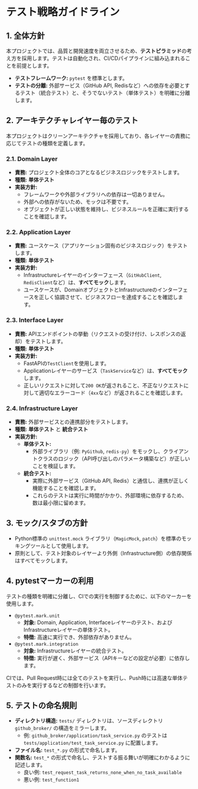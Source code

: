 # テスト戦略ガイドライン

## 1. 全体方針

本プロジェクトでは、品質と開発速度を両立させるため、**テストピラミッド**の考え方を採用します。テストは自動化され、CI/CDパイプラインに組み込まれることを前提とします。

- **テストフレームワーク:** `pytest` を標準とします。
- **テストの分離:** 外部サービス（GitHub API, Redisなど）への依存を必要とするテスト（統合テスト）と、そうでないテスト（単体テスト）を明確に分離します。

## 2. アーキテクチャレイヤー毎のテスト

本プロジェクトはクリーンアーキテクチャを採用しており、各レイヤーの責務に応じてテストの種類を定義します。

### 2.1. Domain Layer

- **責務:** プロジェクト全体のコアとなるビジネスロジックをテストします。
- **種類:** **単体テスト**
- **実装方針:**
    - フレームワークや外部ライブラリへの依存は一切ありません。
    - 外部への依存がないため、モックは不要です。
    - オブジェクトが正しい状態を維持し、ビジネスルールを正確に実行することを確認します。

### 2.2. Application Layer

- **責務:** ユースケース（アプリケーション固有のビジネスロジック）をテストします。
- **種類:** **単体テスト**
- **実装方針:**
    - Infrastructureレイヤーのインターフェース（`GitHubClient`, `RedisClient`など）は、**すべてモック**します。
    - ユースケースが、DomainオブジェクトとInfrastructureのインターフェースを正しく協調させて、ビジネスフローを達成することを確認します。

### 2.3. Interface Layer

- **責務:** APIエンドポイントの挙動（リクエストの受け付け、レスポンスの返却）をテストします。
- **種類:** **単体テスト**
- **実装方針:**
    - FastAPIの`TestClient`を使用します。
    - Applicationレイヤーのサービス（`TaskService`など）は、**すべてモック**します。
    - 正しいリクエストに対して`200 OK`が返されること、不正なリクエストに対して適切なエラーコード（`4xx`など）が返されることを確認します。

### 2.4. Infrastructure Layer

- **責務:** 外部サービスとの連携部分をテストします。
- **種類:** **単体テスト** と **統合テスト**
- **実装方針:**
    - **単体テスト:**
        - 外部ライブラリ（例: `PyGithub`, `redis-py`）をモックし、クライアントクラスのロジック（API呼び出しのパラメータ構築など）が正しいことを検証します。
    - **統合テスト:**
        - 実際に外部サービス（GitHub API, Redis）と通信し、連携が正しく機能することを確認します。
        - これらのテストは実行に時間がかかり、外部環境に依存するため、数は最小限に留めます。

## 3. モック/スタブの方針

- Python標準の `unittest.mock` ライブラリ（`MagicMock`, `patch`）を標準のモッキングツールとして使用します。
- 原則として、テスト対象のレイヤーより外側（Infrastructure側）の依存関係はすべてモックします。

## 4. pytestマーカーの利用

テストの種類を明確に分離し、CIでの実行を制御するために、以下のマーカーを使用します。

- `@pytest.mark.unit`
    - **対象:** Domain, Application, Interfaceレイヤーのテスト、およびInfrastructureレイヤーの単体テスト。
    - **特徴:** 高速に実行でき、外部依存がありません。
- `@pytest.mark.integration`
    - **対象:** Infrastructureレイヤーの統合テスト。
    - **特徴:** 実行が遅く、外部サービス（APIキーなどの設定が必要）に依存します。

CIでは、Pull Request時には全てのテストを実行し、Push時には高速な単体テストのみを実行するなどの制御を行います。

## 5. テストの命名規則

- **ディレクトリ構造:** `tests/` ディレクトリは、ソースディレクトリ `github_broker/` の構造をミラーします。
    - 例: `github_broker/application/task_service.py` のテストは `tests/application/test_task_service.py` に配置します。
- **ファイル名:** `test_*.py` の形式で命名します。
- **関数名:** `test_*` の形式で命名し、テストする振る舞いが明確にわかるように記述します。
    - 良い例: `test_request_task_returns_none_when_no_task_available`
    - 悪い例: `test_function1`
